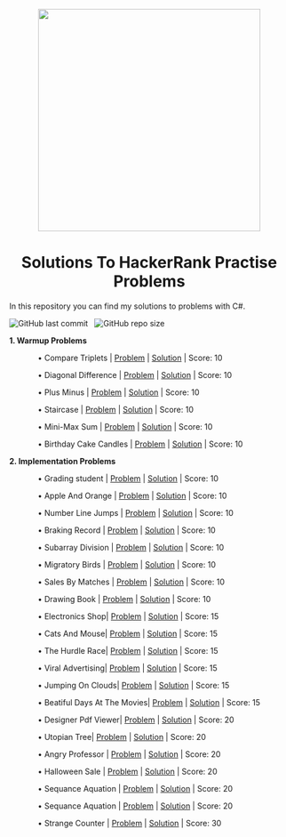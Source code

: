 <p align="center">
  <img width="400" src="https://user-images.githubusercontent.com/101389320/170739639-56d1ab2b-0f90-4184-ba94-68e55cea66d3.png">
</p>

<h1 align="center">Solutions To HackerRank Practise Problems</h1>

In this repository you can find my solutions to problems with C#.

<img alt="GitHub last commit" src="https://img.shields.io/github/last-commit/ilyasBayram/HackerRankSolutions"> &nbsp; <img alt="GitHub repo size" src="https://img.shields.io/github/repo-size/ilyasBayram/HackerRankSolutions">
          
<strong>1. Warmup Problems</strong>

<ul>
  
   &nbsp;&nbsp;&nbsp;&nbsp;&nbsp;&nbsp; &bull; Compare Triplets | [Problem](https://www.hackerrank.com/challenges/simple-array-sum/problem?isFullScreen=true) | [Solution](https://github.com/ilyasBayram/HackerRankPractise/blob/main/Algorithms/Warmups/SimpleArraySum.cs) | Score: 10
  
   &nbsp;&nbsp;&nbsp;&nbsp;&nbsp;&nbsp; &bull; Diagonal Difference | [Problem](https://www.hackerrank.com/challenges/diagonal-difference/problem?isFullScreen=true) | [Solution](https://github.com/ilyasBayram/HackerRankPractise/blob/main/Algorithms/Warmups/Diagonaldifference.cs) | Score: 10
          
   &nbsp;&nbsp;&nbsp;&nbsp;&nbsp;&nbsp; &bull; Plus Minus | [Problem](https://www.hackerrank.com/challenges/plus-minus/problem?isFullScreen=true) | [Solution](https://github.com/ilyasBayram/HackerRankPractise/blob/main/Algorithms/Warmups/PlusMinus.cs) | Score: 10
          
   &nbsp;&nbsp;&nbsp;&nbsp;&nbsp;&nbsp; &bull; Staircase | [Problem](https://www.hackerrank.com/challenges/staircase/problem?isFullScreen=true) | [Solution](https://github.com/ilyasBayram/HackerRankPractise/blob/main/Algorithms/Warmups/Staircase.cs) | Score: 10
          
   &nbsp;&nbsp;&nbsp;&nbsp;&nbsp;&nbsp; &bull; Mini-Max Sum | [Problem](https://www.hackerrank.com/challenges/mini-max-sum/problem?isFullScreen=true) | [Solution](https://github.com/ilyasBayram/HackerRankPractise/blob/main/Algorithms/Warmups/MinMaxSum.cs) | Score: 10
          
   &nbsp;&nbsp;&nbsp;&nbsp;&nbsp;&nbsp; &bull; Birthday Cake Candles | [Problem](https://www.hackerrank.com/challenges/birthday-cake-candles/problem?isFullScreen=true) | [Solution](https://github.com/ilyasBayram/HackerRankPractise/blob/main/Algorithms/Warmups/BirthdayCakeCandles.cs) | Score: 10
  
  </ul>
 
 <strong>2. Implementation Problems</strong>

 <ul>
  
   &nbsp;&nbsp;&nbsp;&nbsp;&nbsp;&nbsp; &bull; Grading student | [Problem](https://www.hackerrank.com/challenges/grading/problem?isFullScreen=true) | [Solution](https://github.com/ilyasBayram/HackerRankSolutions/blob/main/Algorithms/Implementations/GradingStudents.cs) | Score: 10  
   
   &nbsp;&nbsp;&nbsp;&nbsp;&nbsp;&nbsp; &bull; Apple And Orange | [Problem](https://www.hackerrank.com/challenges/apple-and-orange/problem?isFullScreen=true) | [Solution](https://github.com/ilyasBayram/HackerRankSolutions/blob/main/Algorithms/Implementations/AppleAndOrange.cs) | Score: 10 
 
   &nbsp;&nbsp;&nbsp;&nbsp;&nbsp;&nbsp; &bull; Number Line Jumps | [Problem](https://www.hackerrank.com/challenges/kangaroo/problem?isFullScreen=true) | [Solution](https://github.com/ilyasBayram/HackerRankSolutions/blob/main/Algorithms/Implementations/NumberLineJumps.cs) | Score: 10

  &nbsp;&nbsp;&nbsp;&nbsp;&nbsp;&nbsp; &bull; Braking Record | [Problem](https://www.hackerrank.com/challenges/breaking-best-and-worst-records/problem?isFullScreen=true)  | [Solution](https://github.com/ilyasBayram/HackerRankSolutions/blob/main/Algorithms/Implementations/BrakingRecord.cs) | Score: 10 
  
   &nbsp;&nbsp;&nbsp;&nbsp;&nbsp;&nbsp; &bull; Subarray Division | [Problem](https://www.hackerrank.com/challenges/the-birthday-bar/problem?isFullScreen=true) | [Solution](https://github.com/ilyasBayram/HackerRankSolutions/blob/main/Algorithms/Implementations/SubarrayDivision.cs) | Score: 10
   
   &nbsp;&nbsp;&nbsp;&nbsp;&nbsp;&nbsp; &bull; Migratory Birds | [Problem](https://www.hackerrank.com/challenges/migratory-birds/problem?isFullScreen=true) | [Solution](https://github.com/ilyasBayram/HackerRankSolutions/blob/main/Algorithms/Implementations/MigratoryBirds.cs) | Score: 10
   
   &nbsp;&nbsp;&nbsp;&nbsp;&nbsp;&nbsp; &bull; Sales By Matches | [Problem](https://www.hackerrank.com/challenges/sock-merchant/problem?isFullScreen=true) | [Solution](https://github.com/ilyasBayram/HackerRankSolutions/blob/main/Algorithms/Implementations/SalesByMatches.cs) | Score: 10
   
   &nbsp;&nbsp;&nbsp;&nbsp;&nbsp;&nbsp; &bull; Drawing Book | [Problem](https://www.hackerrank.com/challenges/drawing-book/problem?isFullScreen=true) | [Solution](https://github.com/ilyasBayram/HackerRankSolutions/blob/main/Algorithms/Implementations/DrawingBook.cs) | Score: 10
   
   &nbsp;&nbsp;&nbsp;&nbsp;&nbsp;&nbsp; &bull; Electronics Shop| [Problem](https://www.hackerrank.com/challenges/electronics-shop/problem?isFullScreen=true) | [Solution](https://github.com/ilyasBayram/HackerRankSolutions/blob/main/Algorithms/Implementations/ElectronicsShop.cs) | Score: 15
   
   &nbsp;&nbsp;&nbsp;&nbsp;&nbsp;&nbsp; &bull; Cats And Mouse| [Problem](https://www.hackerrank.com/challenges/cats-and-a-mouse/problem?isFullScreen=true) | [Solution](https://github.com/ilyasBayram/HackerRankSolutions/blob/main/Algorithms/Implementations/CatsAndMouse.cs) | Score: 15
   
   &nbsp;&nbsp;&nbsp;&nbsp;&nbsp;&nbsp; &bull; The Hurdle Race| [Problem](https://www.hackerrank.com/challenges/the-hurdle-race/problem?isFullScreen=true) | [Solution](https://github.com/ilyasBayram/HackerRankSolutions/blob/main/Algorithms/Implementations/TheHurdleRace.cs) | Score: 15
   
   &nbsp;&nbsp;&nbsp;&nbsp;&nbsp;&nbsp; &bull; Viral Advertising| [Problem](https://www.hackerrank.com/challenges/strange-advertising/problem?isFullScreen=true) | [Solution](https://github.com/ilyasBayram/HackerRankSolutions/blob/main/Algorithms/Implementations/ViralAdvertising.cs) | Score: 15
   
   &nbsp;&nbsp;&nbsp;&nbsp;&nbsp;&nbsp; &bull; Jumping On Clouds| [Problem](https://www.hackerrank.com/challenges/jumping-on-the-clouds-revisited/problem) | [Solution](https://github.com/ilyasBayram/HackerRankSolutions/blob/main/Algorithms/Implementations/JumpingOnClouds.cs) | Score: 15
   
   &nbsp;&nbsp;&nbsp;&nbsp;&nbsp;&nbsp; &bull; Beatiful Days At The Movies| [Problem](https://www.hackerrank.com/challenges/beautiful-days-at-the-movies/problem?isFullScreen=true) | [Solution](https://github.com/ilyasBayram/HackerRankSolutions/blob/main/Algorithms/Implementations/BeatifulDaysAtTheMovies.cs) | Score: 15

  &nbsp;&nbsp;&nbsp;&nbsp;&nbsp;&nbsp; &bull; Designer Pdf Viewer| [Problem](https://www.hackerrank.com/challenges/designer-pdf-viewer/problem?isFullScreen=true) | [Solution](https://github.com/ilyasBayram/HackerRankSolutions/blob/main/Algorithms/Implementations/DesignerPdfViewer.cs) | Score: 20
   
   &nbsp;&nbsp;&nbsp;&nbsp;&nbsp;&nbsp; &bull; Utopian Tree| [Problem](https://www.hackerrank.com/challenges/utopian-tree/problem?isFullScreen=true) | [Solution](https://github.com/ilyasBayram/HackerRankSolutions/blob/main/Algorithms/Implementations/UtopianTree.cs) | Score: 20
   
 &nbsp;&nbsp;&nbsp;&nbsp;&nbsp;&nbsp; &bull; Angry Professor | [Problem](https://www.hackerrank.com/challenges/angry-professor/problem?isFullScreen=true) | [Solution](https://github.com/ilyasBayram/HackerRankSolutions/blob/main/Algorithms/Implementations/Angry%20Professor.cs) | Score: 20 
 
  &nbsp;&nbsp;&nbsp;&nbsp;&nbsp;&nbsp; &bull; Halloween Sale | [Problem](https://www.hackerrank.com/challenges/halloween-sale/problem?isFullScreen=true) | [Solution](https://github.com/ilyasBayram/HackerRankSolutions/blob/main/Algorithms/Implementations/HalloweenSale.cs) | Score: 20
  
  &nbsp;&nbsp;&nbsp;&nbsp;&nbsp;&nbsp; &bull; Sequance Aquation | [Problem](https://www.hackerrank.com/challenges/permutation-equation/problem?isFullScreen=true) | [Solution](https://github.com/ilyasBayram/HackerRankSolutions/blob/main/Algorithms/Implementations/SequenceEquation.cs) | Score: 20
  
   &nbsp;&nbsp;&nbsp;&nbsp;&nbsp;&nbsp; &bull; Sequance Aquation | [Problem](https://www.hackerrank.com/challenges/find-digits/problem) | [Solution](https://github.com/ilyasBayram/HackerRankSolutions/blob/main/Algorithms/Implementations/FindDigits.cs) | Score: 20
  
   &nbsp;&nbsp;&nbsp;&nbsp;&nbsp;&nbsp; &bull; Strange Counter | [Problem](https://www.hackerrank.com/challenges/strange-code/problem) | [Solution](https://github.com/ilyasBayram/HackerRankSolutions/blob/main/Algorithms/Implementations/StrangeCounter.cs) | Score: 30
  
  </ul>

